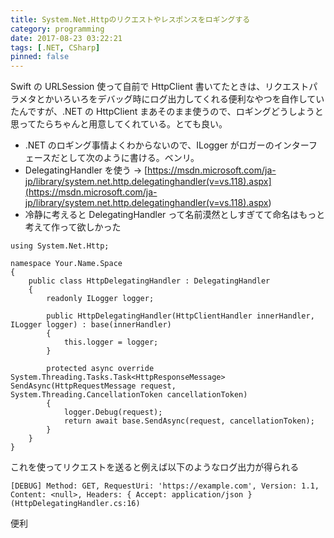 ```yaml
---
title: System.Net.Httpのリクエストやレスポンスをロギングする
category: programming
date: 2017-08-23 03:22:21
tags: [.NET, CSharp]
pinned: false
---
```


Swift の URLSession 使って自前で HttpClient 書いてたときは、リクエストパラメタとかいろいろをデバッグ時にログ出力してくれる便利なやつを自作していたんですが、.NET の HttpClient まあそのまま使うので、ロギングどうしようと思ってたらちゃんと用意してくれている。とても良い。

- .NET のロギング事情よくわからないので、ILogger がロガーのインターフェースだとして次のように書ける。ベンリ。
- DelegatingHandler を使う → [https://msdn.microsoft.com/ja-jp/library/system.net.http.delegatinghandler(v=vs.118).aspx](<https://msdn.microsoft.com/ja-jp/library/system.net.http.delegatinghandler(v=vs.118).aspx>)
- 冷静に考えると DelegatingHandler って名前漠然としすぎてて命名はもっと考えて作って欲しかった

```
using System.Net.Http;

namespace Your.Name.Space
{
    public class HttpDelegatingHandler : DelegatingHandler
    {
        readonly ILogger logger;

        public HttpDelegatingHandler(HttpClientHandler innerHandler, ILogger logger) : base(innerHandler)
        {
            this.logger = logger;
        }

        protected async override System.Threading.Tasks.Task<HttpResponseMessage> SendAsync(HttpRequestMessage request, System.Threading.CancellationToken cancellationToken)
        {
            logger.Debug(request);
            return await base.SendAsync(request, cancellationToken);
        }
    }
}
```

これを使ってリクエストを送ると例えば以下のようなログ出力が得られる

```
[DEBUG] Method: GET, RequestUri: 'https://example.com', Version: 1.1, Content: <null>, Headers: { Accept: application/json } (HttpDelegatingHandler.cs:16)
```

便利
